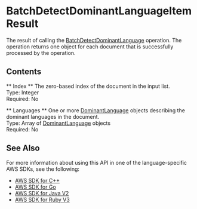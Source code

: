 # BatchDetectDominantLanguageItemResult<a name="API_BatchDetectDominantLanguageItemResult"></a>

The result of calling the [BatchDetectDominantLanguage](API_BatchDetectDominantLanguage.md) operation\. The operation returns one object for each document that is successfully processed by the operation\.

## Contents<a name="API_BatchDetectDominantLanguageItemResult_Contents"></a>

 ** Index **   <a name="comprehend-Type-BatchDetectDominantLanguageItemResult-Index"></a>
The zero\-based index of the document in the input list\.  
Type: Integer  
Required: No

 ** Languages **   <a name="comprehend-Type-BatchDetectDominantLanguageItemResult-Languages"></a>
One or more [DominantLanguage](API_DominantLanguage.md) objects describing the dominant languages in the document\.  
Type: Array of [DominantLanguage](API_DominantLanguage.md) objects  
Required: No

## See Also<a name="API_BatchDetectDominantLanguageItemResult_SeeAlso"></a>

For more information about using this API in one of the language\-specific AWS SDKs, see the following:
+  [AWS SDK for C\+\+](https://docs.aws.amazon.com/goto/SdkForCpp/comprehend-2017-11-27/BatchDetectDominantLanguageItemResult) 
+  [AWS SDK for Go](https://docs.aws.amazon.com/goto/SdkForGoV1/comprehend-2017-11-27/BatchDetectDominantLanguageItemResult) 
+  [AWS SDK for Java V2](https://docs.aws.amazon.com/goto/SdkForJavaV2/comprehend-2017-11-27/BatchDetectDominantLanguageItemResult) 
+  [AWS SDK for Ruby V3](https://docs.aws.amazon.com/goto/SdkForRubyV3/comprehend-2017-11-27/BatchDetectDominantLanguageItemResult) 